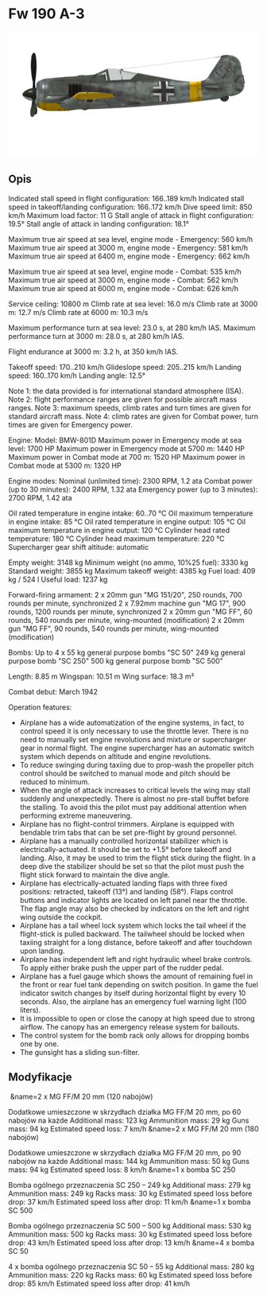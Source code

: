 # Fw 190 A-3

![fw190a3](../images/fw190a3.png)

## Opis

Indicated stall speed in flight configuration: 166..189 km/h
Indicated stall speed in takeoff/landing configuration: 166..172 km/h
Dive speed limit: 850 km/h
Maximum load factor: 11 G
Stall angle of attack in flight configuration: 19.5°
Stall angle of attack in landing configuration: 18.1°

Maximum true air speed at sea level, engine mode - Emergency: 560 km/h
Maximum true air speed at 3000 m, engine mode - Emergency: 581 km/h
Maximum true air speed at 6400 m, engine mode - Emergency: 662 km/h

Maximum true air speed at sea level, engine mode - Combat: 535 km/h
Maximum true air speed at 3000 m, engine mode - Combat: 562 km/h
Maximum true air speed at 6000 m, engine mode - Combat: 626 km/h

Service ceiling: 10800 m
Climb rate at sea level: 16.0 m/s
Climb rate at 3000 m: 12.7 m/s
Climb rate at 6000 m: 10.3 m/s

Maximum performance turn at sea level: 23.0 s, at 280 km/h IAS.
Maximum performance turn at 3000 m: 28.0 s, at 280 km/h IAS.

Flight endurance at 3000 m: 3.2 h, at 350 km/h IAS.

Takeoff speed: 170..210 km/h
Glideslope speed: 205..215 km/h
Landing speed: 160..170 km/h
Landing angle: 12.5°

Note 1: the data provided is for international standard atmosphere (ISA).
Note 2: flight performance ranges are given for possible aircraft mass ranges.
Note 3: maximum speeds, climb rates and turn times are given for standard aircraft mass.
Note 4: climb rates are given for Combat power, turn times are given for Emergency power.

Engine:
Model: BMW-801D
Maximum power in Emergency mode at sea level: 1700 HP
Maximum power in Emergency mode at 5700 m: 1440 HP
Maximum power in Combat mode at 700 m: 1520 HP
Maximum power in Combat mode at 5300 m: 1320 HP

Engine modes:
Nominal (unlimited time): 2300 RPM, 1.2 ata
Combat power (up to 30 minutes): 2400 RPM, 1.32 ata
Emergency power (up to 3 minutes): 2700 RPM, 1.42 ata

Oil rated temperature in engine intake: 60..70 °C
Oil maximum temperature in engine intake: 85 °C
Oil rated temperature in engine output: 105 °C
Oil maximum temperature in engine output: 120 °C
Cylinder head rated temperature: 180 °C
Cylinder head maximum temperature: 220 °C
Supercharger gear shift altitude: automatic

Empty weight: 3148 kg
Minimum weight (no ammo, 10%25 fuel): 3330 kg
Standard weight: 3855 kg
Maximum takeoff weight: 4385 kg
Fuel load: 409 kg / 524 l
Useful load: 1237 kg

Forward-firing armament:
2 x 20mm gun "MG 151/20", 250 rounds, 700 rounds per minute, synchronized
2 x 7.92mm machine gun "MG 17", 900 rounds, 1200 rounds per minute, synchronized
2 x 20mm gun "MG FF", 60 rounds, 540 rounds per minute, wing-mounted (modification)
2 x 20mm gun "MG FF", 90 rounds, 540 rounds per minute, wing-mounted (modification)

Bombs:
Up to 4 x 55 kg general purpose bombs "SC 50"
249 kg general purpose bomb "SC 250"
500 kg general purpose bomb "SC 500"

Length: 8.85 m
Wingspan: 10.51 m
Wing surface: 18.3 m²

Combat debut: March 1942

Operation features:
- Airplane has a wide automatization of the engine systems, in fact, to control speed it is only necessary to use the throttle lever. There is no need to manually set engine revolutions and mixture or supercharger gear in normal flight. The engine supercharger has an automatic switch system which depends on altitude and engine revolutions.
- To reduce swinging during taxiing due to prop-wash the propeller pitch control should be switched to manual mode and pitch should be reduced to minimum.
- When the angle of attack increases to critical levels the wing may stall suddenly and unexpectedly. There is almost no pre-stall buffet before the stalling. To avoid this the pilot must pay additional attention when performing extreme maneuvering.
- Airplane has no flight-control trimmers. Airplane is equipped with bendable trim tabs that can be set pre-flight by ground personnel.
- Airplane has a manually controlled horizontal stabilizer which is electrically-actuated. It should be set to +1.5° before takeoff and landing. Also, it may be used to trim the flight stick during the flight. In a deep dive the stabilizer should be set so that the pilot must push the flight stick forward to maintain the dive angle.
- Airplane has electrically-actuated landing flaps with three fixed positions: retracted, takeoff (13°) and landing (58°). Flaps control buttons and indicator lights are located on left panel near the throttle. The flap angle may also be checked by indicators on the left and right wing outside the cockpit.
- Airplane has a tail wheel lock system which locks the tail wheel if the flight-stick is pulled backward. The tailwheel should be locked when taxiing straight for a long distance, before takeoff and after touchdown upon landing.
- Airplane has independent left and right hydraulic wheel brake controls. To apply either brake push the upper part of the rudder pedal.
- Airplane has a fuel gauge which shows the amount of remaining fuel in the front or rear fuel tank depending on switch position. In game the fuel indicator switch changes by itself during horizontal flight by every 10 seconds. Also, the airplane has an emergency fuel warning light (100 liters).
- It is impossible to open or close the canopy at high speed due to strong airflow. The canopy has an emergency release system for bailouts.
- The control system for the bomb rack only allows for dropping bombs one by one.
- The gunsight has a sliding sun-filter.

## Modyfikacje
﻿
&name=2 x MG FF/M 20 mm (120 nabojów)

Dodatkowe umieszczone w skrzydłach działka MG FF/M 20 mm, po 60 nabojów na każde
Additional mass: 123 kg
Ammunition mass: 29 kg
Guns mass: 94 kg
Estimated speed loss: 7 km/h﻿
&name=2 x MG FF/M 20 mm (180 nabojów)

Dodatkowe umieszczone w skrzydłach działka MG FF/M 20 mm, po 90 nabojów na każde
Additional mass: 144 kg
Ammunition mass: 50 kg
Guns mass: 94 kg
Estimated speed loss: 8 km/h﻿
&name=1 x bomba SC 250

Bomba ogólnego przeznaczenia SC 250 – 249 kg
Additional mass: 279 kg
Ammunition mass: 249 kg
Racks mass: 30 kg
Estimated speed loss before drop: 37 km/h
Estimated speed loss after drop: 11 km/h﻿
&name=1 x bomba SC 500

Bomba ogólnego przeznaczenia SC 500 – 500 kg
Additional mass: 530 kg
Ammunition mass: 500 kg
Racks mass: 30 kg
Estimated speed loss before drop: 43 km/h
Estimated speed loss after drop: 13 km/h﻿
&name=4 x bomba SC 50 

4 x bomba ogólnego przeznaczenia SC 50 – 55 kg
Additional mass: 280 kg
Ammunition mass: 220 kg
Racks mass: 60 kg
Estimated speed loss before drop: 85 km/h
Estimated speed loss after drop: 41 km/h